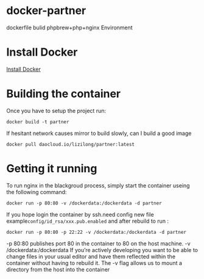 # docker-partner
dockerfile bulid phpbrew+php+nginx Environment

# Install Docker
[Install Docker](https://docs.docker.com/engine/installation/)

# Building the container
Once you have to setup the project run:
```
docker build -t partner
```
If hesitant network causes mirror to build slowly, can I build a good image
```
docker pull daocloud.io/lizilong/partner:latest
```

# Getting it running
To run nginx in the blackgroud process, simply start the container useing the following command:
```
docker run -p 80:80 -v /dockerdata:/dockerdata -d partner
```
If you hope login the container by ssh.need config new file example`config/id_rsa/xxx.pub.enabled` and after rebuild to run :
```
docker run -p 80:80 -p 22:22 -v /dockerdata:/dockerdata -d partner
```
-p 80:80 publishes port 80 in the container to 80 on the host machine.
-v /dockerdata:/dockerdata If you’re actively developing you want to be able to change files in your usual editor and have them reflected within the container without having to rebuild it. The -v flag allows us to mount a directory from the host into the container

